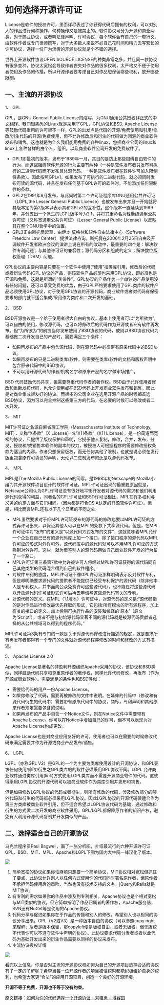 # 如何选择开源许可证

License是软件的授权许可，里面详尽表述了你获得代码后拥有的权利，可以对别人的作品进行何种操作，何种操作又是被禁止的。软件协议可分为开源和商业两类，对于商业协议，或者叫法律声明、许可协议，每个软件会有自己的一套行文，由软件作者或专门律师撰写，对于大多数人来说不必自己花时间和精力去写繁长的许可协议，选择一份广为流传的开源协议就是个不错的选择。

世界上开源软件协议OPEN SOURCE LICENSE的种类非常之多，并且同一款协议有很多变种，协议太宽松会导致作者丧失对作品的很多权利，太严格又不便于使用者使用及作品的传播，所以开源作者要考虑自己对作品想保留哪些权利，放开哪些限制。

## 一、主流的开源协议

1、 GPL

GPL，是GNU General Public License的缩写，为GNU通用公共授权非正式的中文翻译。我们很熟悉的Linux就是采用了GPL，GPL协议和BSD, Apache License等鼓励代码重用的许可很不一样，GPL的出发点是代码的开源/免费使用和引用/修改/衍生代码的开源/免费使用，但不允许修改后和衍生的代码做为闭源的商业软件发布和销售。这也就是为什么我们能用免费的各种linux，包括商业公司的linux和linux上各种各样的由个人，组织，以及商业软件公司开发的免费软件了。

* GPL1即最初的版本，发布于1989年一月，其目的是防止那些阻碍自由软件的行为，而这些阻碍软件开源的行为主要有两种（一种是软件发布者只发布可执行的二进制代码而不发布具体源代码，一种是软件发布者在软件许可加入限制性条款）。因此按照GPLv1，如果发布了可执行的二进制代码，就必须同时发布可读的源代码，并且在发布任何基于GPL许可的软件时，不能添加任何限制性的条款。
* GPL2在1991年6月发布，与此同时第二个许可证程序库GNU通用公共许可证（LGPL,the Lesser General Public License）也被发布出来并且一开始就将其版本定为第2版本以表示其和GPLv2的互补性。这个版本一直延续到1999年，并分支出一个派生的LGPL版本号为2.1，并将其重命名为轻量级通用公共许可证（又称宽通用公共许可证）（Lesser General Public License）以反映其在整个GNU哲学中的位置。
* GPL3正由斯托曼起草，由伊本·莫格林和软件自由法律中心（Software Freedom Law Center） 提供法律咨询。斯托曼在2006年2月25日自由及开源软件开发者欧洲会议的演讲上说在所有的改动中，最重要的四个是：解决软件专利问题；与其他许可证的兼容性；源代码分区和组成的定义；解决数位版权管理（DRM）问题。

GPL协议的主要内容是只要在一个软件中使用(“使用”指类库引用，修改后的代码或者衍生代码)GPL 协议的产品，则该软件产品必须也采用GPL协议，即必须也是开源和免费，这就是所谓的”传染性”。GPL协议的产品作为一个单独的产品使用没有任何问题，还可以享受免费的优势，由于GPL严格要求使用了GPL类库的软件产品必须使用GPL协议，对于使用GPL协议的开源代码，商业软件或者对代码有保密要求的部门就不适合集成/采用作为类库和二次开发的基础。

 2、 BSD

 BSD开源协议是一个给于使用者很大自由的协议。基本上使用者可以”为所欲为”,可以自由的使用，修改源代码，也可以将修改后的代码作为开源或者专有软件再发布。但”为所欲为”的前提当你发布使用了BSD协议的代码，或则以BSD协议代码为基础做二次开发自己的产品时，需要满足三个条件：

 * 如果再发布的产品中包含源代码，则在源代码中必须带有原来代码中的BSD协议。
 * 如果再发布的只是二进制类库/软件，则需要在类库/软件的文档和版权声明中包含原来代码中的BSD协议。
 * 不可以用开源代码的作者/机构名字和原来产品的名字做市场推广。

BSD 代码鼓励代码共享，但需要尊重代码作者的著作权。BSD由于允许使用者修改和重新发布代码，也允许使用或在BSD代码上开发商业软件发布和销售，因此是对商业集成很友好的协议。而很多的公司企业在选用开源产品的时候都首选BSD协议，因为可以完全控制这些第三方的代码，在必要的时候可以修改或者二次开发。

3、 MIT

 MIT许可证之名源自麻省理工学院（Massachusetts Institute of Technology, MIT），又称“X条款”（X License）或“X11条款”（X11 License），是一份简短而宽松的协议，只提供了版权保护和声明，它授予他人复制，修改，合并，发布，分发，授权和/或销售本软件的副本的权力，被授权人可根据程序的需要修改授权条款为适当的内容。作者只想保留版权，而无任何其他了限制，也就是说必须在发行版里包含原许可协议的声明，无论以二进制发布的还是以源代码发布。

4、 MPL

MPL是The Mozilla Public License的简写，是1998年初Netscape的 Mozilla小组为其开源软件项目设计的软件许可证。MPL许可证出现的最重要原因就是，Netscape公司认为GPL许可证没有很好地平衡开发者对源代码的需求和他们利用源代码获得的利益，同著名的GPL许可证和BSD许可证相比，MPL在许多权利与义务的约定方面与它们相同。（因为都是符合OSIA认定的开源软件许可证）。但是，相比而言MPL还有以下几个显著的不同之处:

* MPL虽然要求对于经MPL许可证发布的源代码的修改也要以MPL许可证的方式再许可出来，以保证其他人可以在MPL的条款下共享源代码。但是，在MPL许可证中对“发布”的定义是“以源代码方式发布的文件”，这就意味着MPL允许一个企业在自己已有的源代码库上加一个接口，除了接口程序的源代码以MPL许可证的形式对外许可外，源代码库中的源代码就可以不用MPL许可证的方式强制对外许可。这些，就为借鉴别人的源代码用做自己商业软件开发的行为留了一个豁口。
* MPL许可证第三条第7款中允许被许可人将经过MPL许可证获得的源代码同自己其他类型的代码混合得到自己的软件程序。
* 对软件专利的态度，MPL许可证不像GPL许可证那样明确表示反对软件专利，但是却明确要求源代码的提供者不能提供已经受专利保护的源代码（除非他本人是专利权人，并书面向公众免费许可这些源代码），也不能在将这些源代码以开放源代码许可证形式许可后再去申请与这些源代码有关的专利。
* 对源代码的定义。在MPL（1.1版本）许可证中，对源代码的定义是:“源代码指的是对作品进行修改最优先择取的形式，它包括:所有模块的所有源程序，加上有关的接口的定义，加上控制可执行作品的安装和编译的‘原本’（原文为‘Script’），或者不是与初始源代码显著不同的源代码就是被源代码贡献者选择的从公共领域可以得到的程序代码。”

MPL许可证第3条有专门的一款是关于对源代码修改进行描述的规定，就是要求所有再发布者都得有一个专门的文件就对源代码程序修改的时间和修改的方式有描述。

5、 Apache License 2.0

Apache License是著名的非盈利开源组织Apache采用的协议，该协议和BSD类似，同样鼓励代码共享和尊重原作者的著作权，同样允许代码修改，再发布（作为开源或商业软件）。需要满足的条件也和BSD类似：

* 需要给代码的用户一份Apache License。
* 如果你修改了代码，需要再被修改的文件中说明。在延伸的代码中（修改和有源代码衍生的代码中）需要带有原来代码中的协议，商标，专利声明和其他原来作者规定需要包含的说明。
* 如果再发布的产品中包含一个Notice文件，则在Notice文件中需要带有Apache License。你可以在Notice中增加自己的许可，但不可以表现为对Apache License构成更改。

Apache License也是对商业应用友好的许可，使用者也可以在需要的时候修改代码来满足需要并作为开源或商业产品发布/销售。

6、 LGPL

LGPL（亦称GPL V2）是GPL的一个为主要为类库使用设计的开源协议，和GPL要求任何使用/修改/衍生之GPL类库的的软件必须采用GPL协议不同。LGPL 允许商业软件通过类库引用(link)方式使用LGPL类库而不需要开源商业软件的代码。这使得采用LGPL协议的开源代码可以被商业软件作为类库引用并发布和销售。

但是如果修改LGPL协议的代码或者衍生，则所有修改的代码，涉及修改部分的额外代码和衍生的代码都必须采用LGPL协议。因此LGPL协议的开源代码很适合作为第三方类库被商业软件引用，但不适合希望以LGPL协议代码为基础，通过修改和衍生的方式做二次开发的商业软件采用。GPL/LGPL都保障原作者的知识产权，避免有人利用开源代码复制并开发类似的产品。

## 二、选择适合自己的开源协议

乌克兰程序员Paul Bagwell，画了一张分析图，介绍最流行的六种开源许可证GPL、BSD、MIT、MPL、Apache和LGPL下图为国内大牛阮一峰汉化了版本。

![](https://pic1.zhimg.com/50/v2-38d68c3624b3b22b2ac840ee2d76cde8_hd.png)

1. 简单宽松的协议如果你怕麻烦只想要一个简单协议，MIT协议相对宽松但抓住了要点，此协议允许别人以任何方式使用你的代码同时署名原作者，但原作者不承担代码使用后的风险，当然也没有技术支持的义务，jQuery和Rails就是MIT协议。
2. 有专利的需求如果你的作品中涉及到专利相关，Apache协议也是个相对宽松与MIT类似的协议，但它简单指明了作品归属者的著作权，Apache服务器，SVN还有NuGet等是使用的Apache协议。
3. 代码分享与促进如果你在乎作品的传播和别人的修改，希望别人也以相同的协议分享出来。GPL（V2或V3）是一种版本自由的协议（可以参照copy right来理解，后者是版本保留，那copyleft便是版权自由，或者无版权，但无版权不代表你可以不遵守软件中声明的协议）。此协议要求代码分发者或者以此代码为基础开发出来的衍生作品需要以同样的协议来发布。
4. 主流协议授权详情

![](https://pic2.zhimg.com/50/v2-3dcbd6f762b3a351e722183c47756359_hd.jpg)

看完以上信息，你是否对主流的开源协议和如何为自己的开源项目选择合适的协议有了一定的了解呢？希望当每一位开源作者的项目被侵权时都能积极维护自身的权利，也希望大家更“合法”的应用开源项目，创造一个良好的开源环境。

**开源不等于免费，开源也不等于没有约束。**

原文链接：[如何为你的代码选择一个开源协议 - 刘哇勇 - 博客园](https://link.zhihu.com/?target=http%3A//www.cnblogs.com/Wayou/p/how_to_choose_a_license.html)
